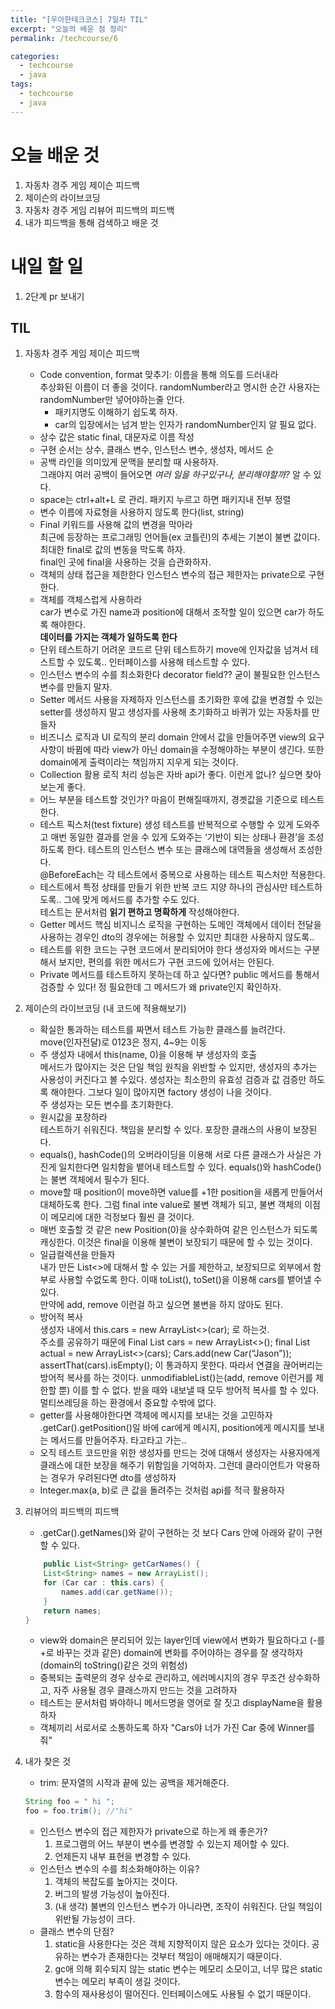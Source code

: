 ```yaml
---
title: "[우아한테크코스] 7일차 TIL"
excerpt: "오늘의 배운 점 정리"
permalink: /techcourse/6

categories:
  - techcourse
  - java
tags:
  - techcourse
  - java
---
```

# 오늘 배운 것
1. 자동차 경주 게임 제이슨 피드백
2. 제이슨의 라이브코딩
3. 자동차 경주 게임 리뷰어 피드백의 피드백
4. 내가 피드백을 통해 검색하고 배운 것

# 내일 할 일
1. 2단계 pr 보내기


## TIL
1. 자동차 경주 게임 제이슨 피드백
    - Code convention, format 맞추기: 이름을 통해 의도를 드러내라  
추상화된 이름이 더 좋을 것이다. randomNumber라고 명시한 순간 사용자는 randomNumber만 넣어야하는줄 안다.   
      - 패키지명도 이해하기 쉽도록 하자.  
      - car의 입장에서는 넘겨 받는 인자가 randomNumber인지 알 필요 없다.  
    - 상수 값은 static final, 대문자로 이름 작성
    - 구현 순서는 상수, 클래스 변수, 인스턴스 변수, 생성자, 메서드 순
    - 공백 라인을 의미있게 문맥을 분리할 때 사용하자.  
    그래야지 여러 공백이 들어오면 *여러 일을 하구있구나, 분리해야할까?* 알 수 있다.  
    - space는 ctrl+alt+L 로 관리. 패키지 누르고 하면 패키지내 전부 정렬
    - 변수 이름에 자료형을 사용하지 않도록 한다(list, string)
    - Final 키워드를 사용해 값의 변경을 막아라  
    최근에 등장하는 프로그래밍 언어들(ex 코틀린)의 추세는 기본이 불변 값이다.  
    최대한 final로 값의 변동을 막도록 하자.  
    final인 곳에 final을 사용하는 것을 습관화하자.  
    - 객체의 상태 접근을 제한한다
    인스턴스 변수의 접근 제한자는 private으로 구현한다.  
    - 객체를 객체스럽게 사용하라  
    car가 변수로 가진 name과 position에 대해서 조작할 일이 있으면 car가 하도록 해야한다.  
    **데이터를 가지는 객체가 일하도록 한다**  
    - 단위 테스트하기 어려운 코드르 단위 테스트하기
    move에 인자값을 넘겨서 테스트할 수 있도록.. 인터페이스를 사용해 테스트할 수 있다.  
    - 인스턴스 변수의 수를 최소화한다
    decorator field?? 굳이 불필요한 인스턴스 변수를 만들지 말자.  
    - Setter 메서드 사용을 자제하자
    인스턴스를 초기화한 후에 값을 변경할 수 있는 setter를 생성하지 말고 생성자를 사용해 초기화하고 바퀴가 있는 자동차를 만들자  
    - 비즈니스 로직과 UI 로직의 분리
    domain 안에서 값을 만들어주면 view의 요구사항이 바뀜에 따라 view가 아닌 domain을 수정해야하는 부분이 생긴다. 또한 domain에게 출력이라는 책임까지 지우게 되는 것이다.  
    - Collection 활용 로직 처리
    성능은 자바 api가 좋다. 이런게 없나? 싶으면 찾아보는게 좋다.  
    - 어느 부분을 테스트할 것인가?
    마음이 편해질때까지, 경곗값을 기준으로 테스트한다.  
    - 테스트 픽스처(test fixture) 생성
    테스트를 반복적으로 수행할 수 있게 도와주고 매번 동일한 결과를 얻을 수 있게 도와주는 ‘기반이 되는 상태나 환경’을 조성하도록 한다. 테스트의 인스턴스 변수 또는 클래스에 대역들을 생성해서 조성한다.  
    @BeforeEach는 각 테스트에서 중복으로 사용하는 테스트 픽스처만 적용한다.  
    - 테스트에서 특정 상태를 만들기 위한 반복 코드 지양
    하나의 관심사만 테스트하도록.. 그에 맞게 메서드를 추가할 수도 있다.  
    테스트는 문서처럼 **읽기 편하고 명확하게** 작성해야한다.  
    - Getter 메서드
    핵심 비지니스 로직을 구현하는 도메인 객체에서 데이터 전달을 사용하는 경우인 dto의 경우에는 허용할 수 있지만 최대한 사용하지 않도록..   
    - 테스트를 위한 코드는 구현 코드에서 분리되어야 한다
    생성자와 메서드는 구분해서 보지만, 편의를 위한 메서드가 구현 코드에 있어서는 안된다.  
    - Private 메서드를 테스트하지 못하는데 하고 싶다면?
    public 메서드를 통해서 검증할 수 있다! 정 필요한데 그 메서드가 왜 private인지 확인하자.  

2. 제이슨의 라이브코딩 (내 코드에 적용해보기)
    - 확실한 통과하는 테스트를 짜면서 테스트 가능한 클래스를 늘려간다.  
    move(인자전달)로 0123은 정지, 4~9는 이동  
    -  주 생성자 내에서 this(name, 0)을 이용해 부 생성자의 호출  
    메서드가 많아지는 것은 단일 책임 원칙을 위반할 수 있지만, 생성자의 추가는 사용성이 커진다고 볼 수있다. 생성자는 최소한의 유효성 검증과 값 검증만 하도록 해야한다. 그보다 일이 많아지면 factory 생성이 나을 것이다.  
    주 생성자는 모든 변수를 초기화한다.  
    - 원시값을 포장하라  
    테스트하기 쉬워진다. 책임을 분리할 수 있다. 포장한 클래스의 사용이 보장된다.  
    - equals(), hashCode()의 오버라이딩을 이용해 서로 다른 클래스가 사실은 가진게 일치한다면 일치함을 뱉어내 테스트할 수 있다. equals()와 hashCode()는 불변 객체에서 필수가 된다. 
    - move할 때 position이 move하면 value를 +1한 position을 새롭게 만들어서 대체하도록 한다. 그럼 final inte value로 불변 객체가 되고, 불변 객체의 이점이 메모리에 대한 걱정보다 훨씬 클 것이다. 
    - 매번 호출할 것 같은 new Position(0)을 상수화하여 같은 인스턴스가 되도록 캐싱한다. 이것은 final을 이용해 불변이 보장되기 때문에 할 수 있는 것이다.  
    - 일급컬렉션을 만들자  
    내가 만든 List<>에 대해서 할 수 있는 거를 제한하고, 보장되므로 외부에서 함부로 사용할 수없도록 한다. 이때 toList(), toSet()을 이용해 cars를 뱉어낼 수 있다.  
    만약에 add, remove 이런걸 하고 싶으면 불변을 하지 않아도 된다.  
    - 방어적 복사  
    생성자 내에서 this.cars = new ArrayList<>(car); 로 하는것.  
    주소를 공유하기 때문에
    Final List<Car> cars = new ArrayList<>();
    final List<Car> actual = new ArrayList<>(cars);
    Cars.add(new Car(“Jason”));
    assertThat(cars).isEmpty();
    이 통과하지 못한다. 따라서 연결을 끊어버리는 방어적 복사를 하는 것이다. unmodifiableList()는(add, remove 이런거를 제한할 뿐) 이를 할 수 없다. 받을 때와 내보낼 때 모두 방어적 복사를 할 수 있다. 멀티쓰레딩을 하는 환경에서 중요할 수밖에 없다.  
    - getter를 사용해야한다면 객체에 메시지를 보내는 것을 고민하자  
    .getCar().getPosition()일 바에 car에게 메시지, position에게 메시지를 보내는 메서드를 만들어주자. 타고타고 가는..   
    - 오직 테스트 코드만을 위한 생성자를 만드는 것에 대해서 생성자는 사용자에게 클래스에 대한 보장을 해주기 위함임을 기억하자. 그런데 클라이언트가 악용하는 경우가 우려된다면 dto를 생성하자
    - Integer.max(a, b)로 큰 값을 돌려주는 것처럼 api를 적극 활용하자

3. 리뷰어의 피드백의 피드백
    - .getCar().getNames()와 같이 구현하는 것 보다 Cars 안에 아래와 같이 구현할 수 있다.  
    ```java
        public List<String> getCarNames() {
        List<String> names = new ArrayList();
        for (Car car : this.cars) {
            names.add(car.getName());
        }
        return names;
    }
    ```  
    - view와 domain은 분리되어 있는 layer인데 view에서 변화가 필요하다고 (-를 +로 바꾸는 것과 같은) domain에 변화를 주어야하는 경우를 잘 생각하자(domain의 toString()같은 것의 위험성)
    - 중복되는 출력문의 경우 상수로 관리하고, 에러메시지의 경우 무조건 상수화하고, 자주 사용될 경우 클래스까지 만드는 것을 고려하자
    - 테스트는 문서처럼 봐야하니 메서드명을 영어로 잘 짓고 displayName을 활용하자
    - 객체끼리 서로서로 소통하도록 하자 "Cars야 너가 가진 Car 중에 Winner를 줘"

4. 내가 찾은 것
    - trim: 문자열의 시작과 끝에 있는 공백을 제거해준다.  
    ```java
    String foo = " hi ";
    foo = foo.trim(); //"hi"
    ```
    - 인스턴스 변수의 접근 제한자가 private으로 하는게 왜 좋은가?  
        1. 프로그램의 어느 부분이 변수를 변경할 수 있는지 제어할 수 있다.  
        2. 언제든지 내부 표현을 변경할 수 있다.
    - 인스턴스 변수의 수를 최소화해야하는 이유?  
        1. 객체의 복잡도를 높아지는 것이다.
        2. 버그의 발생 가능성이 높아진다.
        3. (내 생각) 불변의 인스턴스 변수가 아니라면, 조작이 쉬워진다. 단일 책임이 위반될 가능성이 크다.  
    - 클래스 변수의 단점?
        1. static을 사용한다는 것은 객체 지향적이지 않은 요소가 있다는 것이다. 공유하는 변수가 존재한다는 것부터 책임이 애매해지기 때문이다.
        2. gc애 의해 회수되지 않는 static 변수는 메모리 소모이고, 너무 많은 static 변수는 메모리 부족이 생길 것이다.
        3. 함수의 재사용성이 떨어진다. 인터페이스에도 사용될 수 없기 때문이다.
